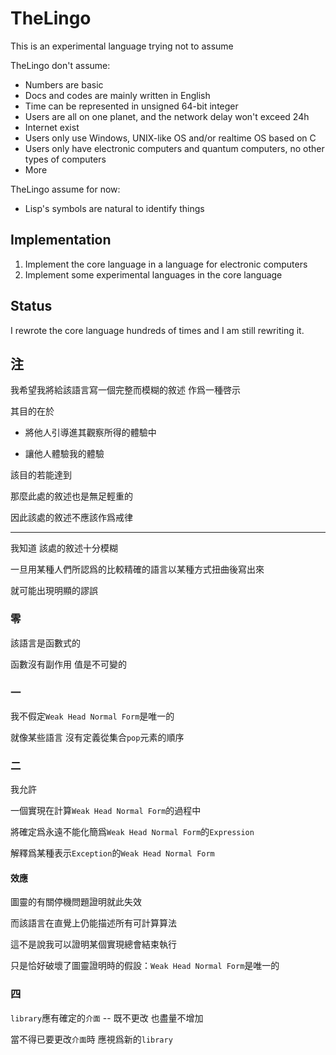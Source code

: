 # TheLingo

This is an experimental language trying not to assume

TheLingo don't assume:

+ Numbers are basic
+ Docs and codes are mainly written in English
+ Time can be represented in unsigned 64-bit integer
+ Users are all on one planet, and the network delay won't exceed 24h
+ Internet exist
+ Users only use Windows, UNIX-like OS and/or realtime OS based on C
+ Users only have electronic computers and quantum computers, no other types of computers
+ More

TheLingo assume for now:

+ Lisp's symbols are natural to identify things

## Implementation

1. Implement the core language in a language for electronic computers
1. Implement some experimental languages in the core language

## Status

I rewrote the core language hundreds of times and I am still rewriting it.

## 注

我希望我將給該語言寫一個完整而模糊的敘述 作爲一種啓示

其目的在於

+ 將他人引導進其觀察所得的體驗中

+ 讓他人體驗我的體驗

該目的若能達到

那麼此處的敘述也是無足輕重的

因此該處的敘述不應該作爲戒律

----------

我知道 該處的敘述十分模糊

一旦用某種人們所認爲的比較精確的語言以某種方式扭曲後寫出來

就可能出現明顯的謬誤

### 零

該語言是函數式的

函數沒有副作用 值是不可變的

### 一

我不假定`Weak Head Normal Form`是唯一的

就像某些語言 沒有定義從集合`pop`元素的順序

### 二

我允許

一個實現在計算`Weak Head Normal Form`的過程中

將確定爲永遠不能化簡爲`Weak Head Normal Form`的`Expression`

解釋爲某種表示`Exception`的`Weak Head Normal Form`

#### 效應

圖靈的有關停機問題證明就此失效

而該語言在直覺上仍能描述所有可計算算法

這不是說我可以證明某個實現總會結束執行

只是恰好破壞了圖靈證明時的假設：`Weak Head Normal Form`是唯一的


### 四

`library`應有確定的`介面` -- 既不更改 也盡量不增加

當不得已要更改`介面`時 應視爲新的`library`
